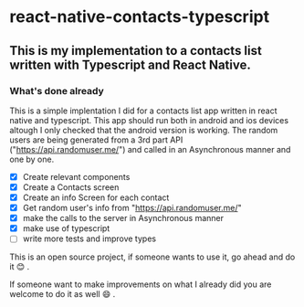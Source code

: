 # react-native-contacts-typescript
## This is my implementation to a contacts list written with Typescript and React Native.
### What's done already
This is a simple implentation I did for a contacts list app written in react native and typescript.
This app should run both in android and ios devices altough I only checked that the android version is working.
The random users are being generated from a 3rd part API ("https://api.randomuser.me/") and called in an Asynchronous manner and one by one.

- [x] Create relevant components
- [x] Create a Contacts screen
- [x] Create an info Screen for each contact
- [x] Get random user's info from "https://api.randomuser.me/"
- [x] make the calls to the server in Asynchronous manner
- [x] make use of typescript
- [ ] write more tests and improve types

This is an open source project, if someone wants to use it, go ahead and do it :blush: . 

If someone want to make improvements on what I already did you are welcome to do it as well :smile: .
